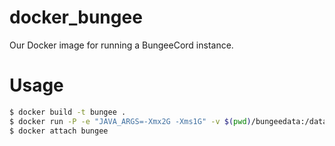 # docker_bungee
Our Docker image for running a BungeeCord instance.

# Usage
```bash
$ docker build -t bungee .
$ docker run -P -e "JAVA_ARGS=-Xmx2G -Xms1G" -v $(pwd)/bungeedata:/data -itd --name my-bungee bungee
$ docker attach bungee
```
